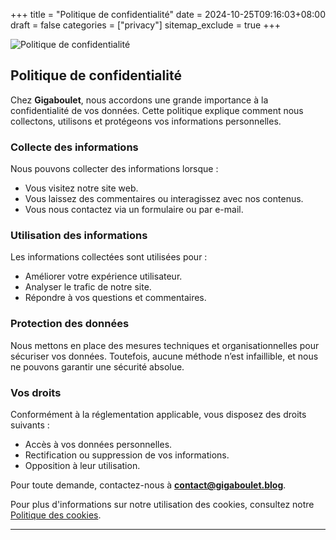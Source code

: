 +++
title = "Politique de confidentialité"
date = 2024-10-25T09:16:03+08:00
draft = false
categories = ["privacy"]
sitemap_exclude = true
+++

![Politique de confidentialité](/images/privacy.jpeg)
## Politique de confidentialité

Chez **Gigaboulet**, nous accordons une grande importance à la confidentialité de vos données. Cette politique explique comment nous collectons, utilisons et protégeons vos informations personnelles.

### Collecte des informations
Nous pouvons collecter des informations lorsque :
- Vous visitez notre site web.
- Vous laissez des commentaires ou interagissez avec nos contenus.
- Vous nous contactez via un formulaire ou par e-mail.

### Utilisation des informations
Les informations collectées sont utilisées pour :
- Améliorer votre expérience utilisateur.
- Analyser le trafic de notre site.
- Répondre à vos questions et commentaires.

### Protection des données
Nous mettons en place des mesures techniques et organisationnelles pour sécuriser vos données. Toutefois, aucune méthode n’est infaillible, et nous ne pouvons garantir une sécurité absolue.

### Vos droits
Conformément à la réglementation applicable, vous disposez des droits suivants :
- Accès à vos données personnelles.
- Rectification ou suppression de vos informations.
- Opposition à leur utilisation.

Pour toute demande, contactez-nous à **contact@gigaboulet.blog**.

Pour plus d'informations sur notre utilisation des cookies, consultez notre [Politique des cookies](../cookie/).

---